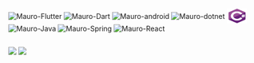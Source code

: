 <div style="display: inline_block"><br>
  
   <img align="center" alt="Mauro-Flutter" height="30" width="40" src="https://cdn.jsdelivr.net/gh/devicons/devicon/icons/flutter/flutter-original.svg" />
   <img align="center" alt="Mauro-Dart" height="30" width="40" src="https://cdn.jsdelivr.net/gh/devicons/devicon/icons/dart/dart-original.svg" />
   <img align="center" alt="Mauro-android" height="30" width="40" src="https://cdn.jsdelivr.net/gh/devicons/devicon/icons/androidstudio/androidstudio-original.svg" />   
   <img align="center" alt="Mauro-dotnet" height="30" width="40" src="https://cdn.jsdelivr.net/gh/devicons/devicon/icons/dotnetcore/dotnetcore-original.svg" />
   <img align="center" alt="Mauro-Csharp" height="30" width="40" src="https://raw.githubusercontent.com/devicons/devicon/master/icons/csharp/csharp-original.svg">
   <img align="center" alt="Mauro-Java" height="30" width="40" src="https://abhisheks008.github.io/CV/assets/images/skills/java.png">
   <img align="center" alt="Mauro-Spring" height="30" width="40" src="https://image.pngaaa.com/546/2459546-middle.png">
   <img align="center" alt="Mauro-React" height="30" width="40" src="https://www.vhv.rs/dpng/d/524-5245981_react-js-logo-png-transparent-png-download.png">


</div>
  
  ##
 <div>
  <a href = "mailto:mauro.philipe.santos@gmail.com"><img src="https://img.shields.io/badge/-Gmail-%23333?style=for-the-badge&logo=gmail&logoColor=white" target="_blank"></a>
  <a href="https://www.linkedin.com/in/mauroph/" target="_blank"><img src="https://img.shields.io/badge/-LinkedIn-%230077B5?style=for-the-badge&logo=linkedin&logoColor=white" target="_blank"></a> 
 </div>
 

